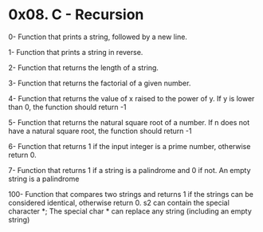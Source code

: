 # 0x08. C - Recursion

0- Function that prints a string, followed by a new line.

1- Function that prints a string in reverse.

2- Function that returns the length of a string.

3- Function that returns the factorial of a given number.

4- Function that returns the value of x raised to the power of y. If y is lower than 0, the function should return -1

5- Function that returns the natural square root of a number. If n does not have a natural square root, the function should return -1

6- Function that returns 1 if the input integer is a prime number, otherwise return 0.

7- Function that returns 1 if a string is a palindrome and 0 if not. An empty string is a palindrome

100- Function that compares two strings and returns 1 if the strings can be considered identical, otherwise return 0. s2 can contain the special character *; The special char * can replace any string (including an empty string)

